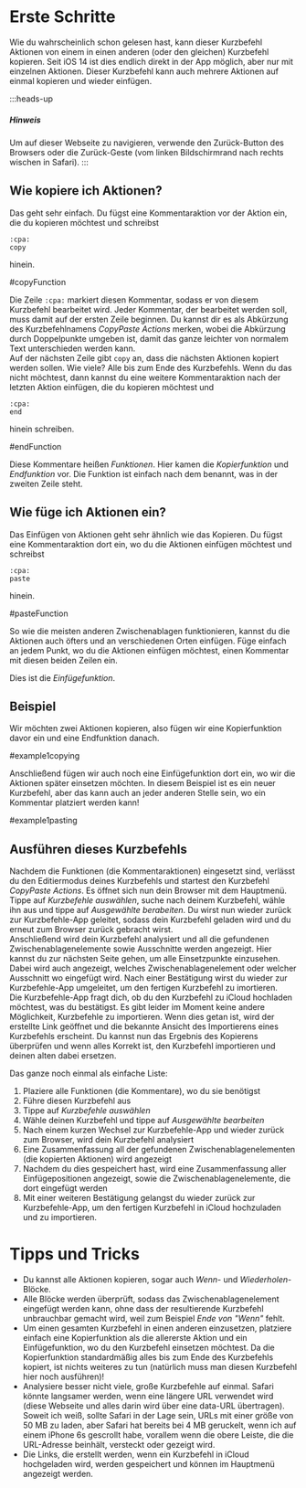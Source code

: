 # Erste Schritte

Wie du wahrscheinlich schon gelesen hast, kann dieser Kurzbefehl Aktionen von einem in einen anderen (oder den gleichen) Kurzbefehl kopieren. Seit iOS 14 ist dies endlich direkt in der App möglich, aber nur mit einzelnen Aktionen. Dieser Kurzbefehl kann auch mehrere Aktionen auf einmal kopieren und wieder einfügen.

:::heads-up
##### Hinweis
Um auf dieser Webseite zu navigieren, verwende den Zurück-Button des Browsers oder die Zurück-Geste (vom linken Bildschirmrand nach rechts wischen in Safari).
:::

## Wie kopiere ich Aktionen?
Das geht sehr einfach. Du fügst eine Kommentaraktion vor der Aktion ein, die du kopieren möchtest und schreibst
```
:cpa:
copy
```
hinein.

#copyFunction

Die Zeile `:cpa:` markiert diesen Kommentar, sodass er von diesem Kurzbefehl bearbeitet wird. Jeder Kommentar, der bearbeitet werden soll, muss damit auf der ersten Zeile beginnen. Du kannst dir es als Abkürzung des Kurzbefehlnamens _CopyPaste Actions_ merken, wobei die Abkürzung durch Doppelpunkte umgeben ist, damit das ganze leichter von normalem Text unterschieden werden kann.  
Auf der nächsten Zeile gibt `copy` an, dass die nächsten Aktionen kopiert werden sollen. Wie viele? Alle bis zum Ende des Kurzbefehls. Wenn du das nicht möchtest, dann kannst du eine weitere Kommentaraktion nach der letzten Aktion einfügen, die du kopieren möchtest und
```
:cpa:
end
```
hinein schreiben.

#endFunction

Diese Kommentare heißen _Funktionen_. Hier kamen die _Kopierfunktion_ und _Endfunktion_ vor. Die Funktion ist einfach nach dem benannt, was in der zweiten Zeile steht.

## Wie füge ich Aktionen ein?
Das Einfügen von Aktionen geht sehr ähnlich wie das Kopieren. Du fügst eine Kommentaraktion dort ein, wo du die Aktionen einfügen möchtest und schreibst
```
:cpa:
paste
```
hinein.

#pasteFunction

So wie die meisten anderen Zwischenablagen funktionieren, kannst du die Aktionen auch öfters und an verschiedenen Orten einfügen. Füge einfach an jedem Punkt, wo du die Aktionen einfügen möchtest, einen Kommentar mit diesen beiden Zeilen ein.

Dies ist die _Einfügefunktion_.

## Beispiel
Wir möchten zwei Aktionen kopieren, also fügen wir eine Kopierfunktion davor ein und eine Endfunktion danach.

#example1copying

Anschließend fügen wir auch noch eine Einfügefunktion dort ein, wo wir die Aktionen später einsetzen möchten. In diesem Beispiel ist es ein neuer Kurzbefehl, aber das kann auch an jeder anderen Stelle sein, wo ein Kommentar platziert werden kann!

#example1pasting

## Ausführen dieses Kurzbefehls
Nachdem die Funktionen (die Kommentaraktionen) eingesetzt sind, verlässt du den Editiermodus deines Kurzbefehls und startest den Kurzbefehl _CopyPaste Actions_. Es öffnet sich nun dein Browser mit dem Hauptmenü. Tippe auf _Kurzbefehle auswählen_, suche nach deinem Kurzbefehl, wähle ihn aus und tippe auf _Ausgewählte berabeiten_. Du wirst nun wieder zurück zur Kurzbefehle-App geleitet, sodass dein Kurzbefehl geladen wird und du erneut zum Browser zurück gebracht wirst.  
Anschließend wird dein Kurzbefehl analysiert und all die gefundenen Zwischenablagenelemente sowie Ausschnitte werden angezeigt. Hier kannst du zur nächsten Seite gehen, um alle Einsetzpunkte einzusehen. Dabei wird auch angezeigt, welches Zwischenablagenelement oder welcher Ausschnitt wo eingefügt wird. Nach einer Bestätigung wirst du wieder zur Kurzbefehle-App umgeleitet, um den fertigen Kurzbefehl zu imortieren.  
Die Kurzbefehle-App fragt dich, ob du den Kurzbefehl zu iCloud hochladen möchtest, was du bestätigst. Es gibt leider im Moment keine andere Möglichkeit, Kurzbefehle zu importieren. Wenn dies getan ist, wird der erstellte Link geöffnet und die bekannte Ansicht des Importierens eines Kurzbefehls erscheint. Du kannst nun das Ergebnis des Kopierens überprüfen und wenn alles Korrekt ist, den Kurzbefehl importieren und deinen alten dabei ersetzen.

Das ganze noch einmal als einfache Liste:
1. Plaziere alle Funktionen (die Kommentare), wo du sie benötigst
2. Führe diesen Kurzbefehl aus
3. Tippe auf _Kurzbefehle auswählen_
4. Wähle deinen Kurzbefehl und tippe auf _Ausgewählte bearbeiten_
5. Nach einem kurzen Wechsel zur Kurzbefehle-App und wieder zurück zum Browser, wird dein Kurzbefehl analysiert
6. Eine Zusammenfassung all der gefundenen Zwischenablagenelementen (die kopierten Aktionen) wird angezeigt
7. Nachdem du dies gespeichert hast, wird eine Zusammenfassung aller Einfügepositionen angezeigt, sowie die Zwischenablagenelemente, die dort eingefügt werden
8. Mit einer weiteren Bestätigung gelangst du wieder zurück zur Kurzbefehle-App, um den fertigen Kurzbefehl in iCloud hochzuladen und zu importieren.

# Tipps und Tricks

* Du kannst alle Aktionen kopieren, sogar auch _Wenn_- und _Wiederholen_-Blöcke.
* Alle Blöcke werden überprüft, sodass das Zwischenablagenelement eingefügt werden kann, ohne dass der resultierende Kurzbefehl unbrauchbar gemacht wird, weil zum Beispiel _Ende von "Wenn"_ fehlt.
* Um einen gesamten Kurzbefehl in einen anderen einzusetzen, platziere einfach eine Kopierfunktion als die allererste Aktion und ein Einfügefunktion, wo du den Kurzbefehl einsetzen möchtest. Da die Kopierfunktion standardmäßig alles bis zum Ende des Kurzbefehls kopiert, ist nichts weiteres zu tun (natürlich muss man diesen Kurzbefehl hier noch ausführen)!
* Analysiere besser nicht viele, große Kurzbefehle auf einmal. Safari könnte langsamer werden, wenn eine längere URL verwendet wird (diese Webseite und alles darin wird über eine data-URL übertragen). Soweit ich weiß, sollte Safari in der Lage sein, URLs mit einer größe von 50 MB zu laden, aber Safari hat bereits bei 4 MB geruckelt, wenn ich auf einem iPhone 6s gescrollt habe, vorallem wenn die obere Leiste, die die URL-Adresse beinhält, versteckt oder gezeigt wird.
* Die Links, die erstellt werden, wenn ein Kurzbefehl in iCloud hochgeladen wird, werden gespeichert und können im Hauptmenü angezeigt werden.
